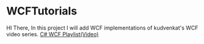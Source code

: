 # WCFTutorials
HI There, In this project I will add WCF implementations of kudvenkat's WCF video series.
[C# WCF Playlist(Video)](https://www.youtube.com/playlist?list=PL6n9fhu94yhVxEyaRMaMN_-qnDdNVGsL1)


